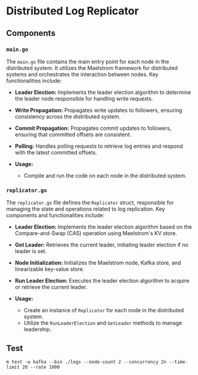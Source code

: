 # Distributed Log Replicator

## Components

### `main.go`

The `main.go` file contains the main entry point for each node in the distributed system. It utilizes the Maelstrom framework for distributed systems and orchestrates the interaction between nodes. Key functionalities include:

- **Leader Election:** Implements the leader election algorithm to determine the leader node responsible for handling write requests.

- **Write Propagation:** Propagates write updates to followers, ensuring consistency across the distributed system.

- **Commit Propagation:** Propagates commit updates to followers, ensuring that committed offsets are consistent.

- **Polling:** Handles polling requests to retrieve log entries and respond with the latest committed offsets.

- **Usage:**
  - Compile and run the code on each node in the distributed system.

### `replicator.go`

The `replicator.go` file defines the `Replicator` struct, responsible for managing the state and operations related to log replication. Key components and functionalities include:

- **Leader Election:** Implements the leader election algorithm based on the Compare-and-Swap (CAS) operation using Maelstrom's KV store.

- **Get Leader:** Retrieves the current leader, initiating leader election if no leader is set.

- **Node Initialization:** Initializes the Maelstrom node, Kafka store, and linearizable key-value store.

- **Run Leader Election:** Executes the leader election algorithm to acquire or retrieve the current leader.

- **Usage:**
  - Create an instance of `Replicator` for each node in the distributed system.
  - Utilize the `RunLeaderElection` and `GetLeader` methods to manage leadership.

## Test

```
m test -w kafka --bin ./logs --node-count 2 --concurrency 2n --time-limit 20 --rate 1000
```